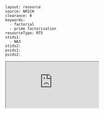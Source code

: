 ````
layout: resource
source: NRICH
clearance: 0
keywords:
  - factorial
  - prime factorisation
resourceType: RT5
stids1:
  - NA3
stids2:
pvids1:
pvids2:

````

<div class="row-fluid">
<iframe src="http://nrich.maths.org/1950?mobile=1" class="span12 nrich-embed"></iframe>
</div>